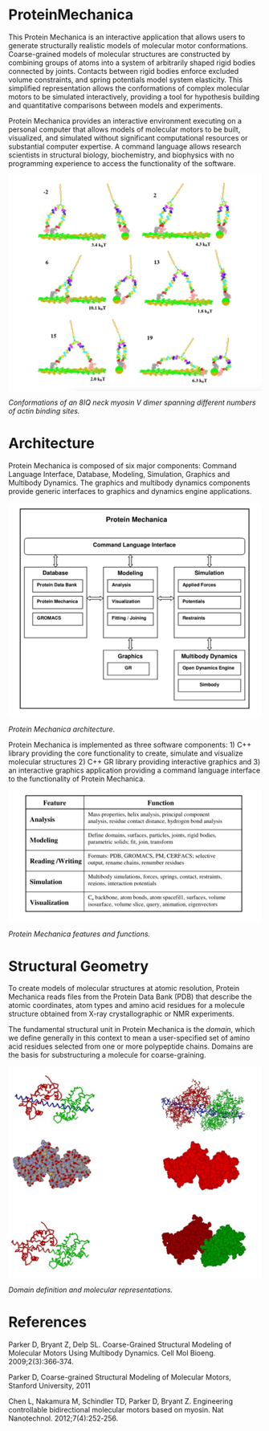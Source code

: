 # ProteinMechanica
This Protein Mechanica is an interactive application that allows users to generate structurally realistic models of molecular motor conformations. Coarse-grained models of molecular structures are constructed by combining groups of atoms into a system of arbitrarily shaped rigid bodies connected by joints. Contacts between rigid bodies enforce excluded volume constraints, and spring potentials model system elasticity. This simplified representation allows the conformations of complex molecular motors to be simulated interactively, providing a tool for hypothesis building and quantitative comparisons between models and experiments.

Protein Mechanica provides an interactive environment executing on a personal computer that allows models of molecular motors to be built, visualized, and simulated without significant computational resources or substantial computer expertise. A command language allows research scientists in structural biology, biochemistry, and biophysics with no programming experience to access the functionality of the software.



<img style="margin:0px auto;display:block" src="images/myosinv-sim.png">

*Conformations of an 8IQ neck myosin V dimer spanning different numbers of actin binding sites.*



# Architecture
Protein Mechanica is composed of six major components: Command Language Interface, Database, Modeling, Simulation, Graphics and Multibody Dynamics. The graphics and multibody dynamics components provide generic interfaces to graphics and dynamics engine applications.

<img style="margin:0px auto;display:block" src="images/arch.png" />

*Protein Mechanica architecture.*


Protein Mechanica is implemented as three software components: 1) C++ library providing the core functionality to create, simulate and visualize molecular structures 2) C++ GR library providing interactive graphics and 3) an interactive graphics application providing a command language interface to the functionality of Protein Mechanica.

<img style="margin:0px auto;display:block" src="images/features.png" />

*Protein Mechanica features and functions.*

# Structural Geometry
To create models of molecular structures at atomic resolution, Protein Mechanica reads files from the Protein Data Bank (PDB) that describe the atomic coordinates, atom types and amino acid residues for a molecule structure obtained from X-ray crystallographic or NMR experiments.

The fundamental structural unit in Protein Mechanica is the *domain*, which we define generally in this context to mean a user-specified set of amino acid residues selected from one or more polypeptide chains. Domains are the basis for substructuring a molecule for coarse-graining.

<img style="margin:0px auto;display:block" src="images/domains.png" />

*Domain definition and molecular representations.*



# References
Parker D, Bryant Z, Delp SL. Coarse-Grained Structural Modeling of Molecular Motors Using Multibody Dynamics. Cell Mol Bioeng. 2009;2(3):366‐374. 

Parker D, Coarse-grained Structural Modeling of Molecular Motors, Stanford University, 2011

Chen L, Nakamura M, Schindler TD, Parker D, Bryant Z. Engineering controllable bidirectional molecular motors based on myosin. Nat Nanotechnol. 2012;7(4):252‐256.

